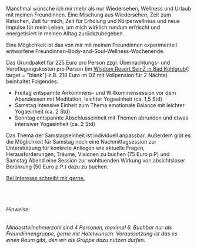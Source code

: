 Manchmal wünsche ich mir mehr als nur Wiedersehen, Wellness und Urlaub mit meinen Freundinnen. Eine Mischung aus Wiedersehen, Zeit zum Ratschen, Zeit für mich, Zeit für Erholung und Körperwellness und neue Impulse für mein Leben, um mich wirklich rundum erfrischt und energetisiert in meinen Alltag zurückzubegeben.

Eine Möglichkeit ist das von mir mit meinen Freundinnen experimentell entworfene Freundinnen-Body-and-Soul-Wellness-Wochenende.

Das Grundpaket für 225 Euro pro Person zzgl. Übernachtungs- und Verpflegungskosten pro Person (im [Wisdom Resort SeinZ in Bad Kohlgrub](https://www.seinz.de/){: target = "blank"} z.B. 218 Euro im DZ mit Vollpension für 2 Nächte) beinhaltet Folgendes:
<ul>
  <li style="list-style-type:disc;">Freitag entspannte Ankommens- und Willkommensession vor dem Abendessen mit Meditation, leichter Yogaeinheit (ca. 1,5 Std)</li>
  <li style="list-style-type:disc;">Samstag intensive Einheit zum Thema emotionale Balance mit leichter Yogaeinheit (ca. 2 Std)</li>
  <li style="list-style-type:disc;">Sonntag entspannte Abschlusseinheit mit Themen abrunden und etwas intensiver Yogaeinheit (ca. 2 Std)</li>
</ul>

Das Thema der Samstagseinheit ist individuell anpassbar.
Außerdem gibt es die Möglichkeit für Samstag noch eine Nachmittagsession zur Unterstützung für konkrete Anliegen wie aktuelle Fragen, Herausforderungen, Träume, Visionen zu buchen (75 Euro p.P) und Samstag Abend eine Session zur wohltuenden Wirkung von absichtsloser Berührung (50 Euro p.P.) dazu zu buchen.

<a class="waves-effect waves-light btn-large" href="mailto:familientransformation@gmail.com" target="blank">Bei Interesse schreibt mir gerne.</a>

<br><br>
###### *Hinweise:*
*Mindestteilnehmerzahl sind 4 Personen, maximal 6.
Buchbar nur als Freundinnengruppe, gerne mit Hotelwunsch. Voraussetzung ist das es einen Raum gibt, den wir als Gruppe dazu nutzen dürfen.*
